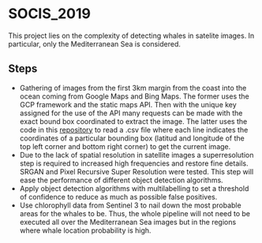 # SOCIS_2019
This project lies on the complexity of detecting whales in satelite images. In particular, only the Mediterranean Sea is considered. 

## Steps
* Gathering of images from the first 3km margin from the coast into the ocean coming from Google Maps and Bing Maps. The former uses the GCP framework and the static maps API. Then with the unique key assigned for the use of the API many requests can be made with the exact bound box coordinated to extract the image. The latter uses the code in this [repository](https://github.com/manurare/Satellite-Aerial-Image-Retrieval.git) to read a .csv file where each line indicates the coordinates of a particular bounding box (latitud and longitude of the top left corner and bottom right corner) to get the current image.
* Due to the lack of spatial resolution in satellite images a superresolution step is required to increased high frequencies and restore fine details. SRGAN and Pixel Recursive Super Resolution were tested. This step will ease the performance of different object detection algorithms.
* Apply object detection algorithms with multilabelling to set a threshold of confidence to reduce as much as possible false positives. 
* Use chlorophyll data from Sentinel 3 to nail down the most probable areas for the whales to be. Thus, the whole pipeline will not need to be executed all over the Mediterranean Sea images but in the regions where whale location probability is high.
